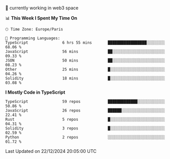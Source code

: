 🔭 currently working in web3 space

<!--START_SECTION:waka-->
📊 **This Week I Spent My Time On** 

```text
🕑︎ Time Zone: Europe/Paris

💬 Programming Languages: 
TypeScript               6 hrs 55 mins       █████████████████░░░░░░░░   68.06 % 
JavaScript               56 mins             ██░░░░░░░░░░░░░░░░░░░░░░░   09.33 % 
JSON                     50 mins             ██░░░░░░░░░░░░░░░░░░░░░░░   08.23 % 
Other                    25 mins             █░░░░░░░░░░░░░░░░░░░░░░░░   04.26 % 
Solidity                 18 mins             █░░░░░░░░░░░░░░░░░░░░░░░░   03.08 % 
```

**I Mostly Code in TypeScript** 

```text
TypeScript               59 repos            █████████████░░░░░░░░░░░░   50.86 % 
JavaScript               26 repos            ██████░░░░░░░░░░░░░░░░░░░   22.41 % 
Rust                     5 repos             █░░░░░░░░░░░░░░░░░░░░░░░░   04.31 % 
Solidity                 3 repos             █░░░░░░░░░░░░░░░░░░░░░░░░   02.59 % 
Python                   2 repos             ░░░░░░░░░░░░░░░░░░░░░░░░░   01.72 % 
```




 Last Updated on 22/12/2024 20:05:00 UTC
<!--END_SECTION:waka-->
